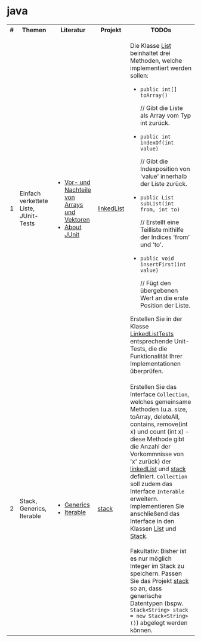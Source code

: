 # java
<table>
   <tr>
        <th>#</th>
        <th>Themen</th>
        <th>Literatur</th>
        <th>Projekt</th>
        <th>TODOs</th>
    </tr>
    <tr>
        <td>1</td>
        <td>Einfach verkettete Liste, JUnit-Tests</td>
        <td>
          <ul>
            <li><a href="http://www.spinfo.phil-fak.uni-koeln.de/29962.html" target="_blank">Vor- und Nachteile von Arrays und Vektoren</a></li>
            <li><a href="http://junit.org/junit4/" target="_blank">About JUnit</a></li>
          <ul>
        </td>
        <td><a href="https://github.com/matana/java/tree/master/linkedList">linkedList</a></td>
        <td>
          <p>Die Klasse <a href="https://github.com/matana/java/blob/master/linkedList/src/linkedList/simple/List.java">List</a> beinhaltet drei Methoden, welche implementiert werden sollen:</p>
          <ul>
            <li><p><code>public int[] toArray()</code></p>
               <p> // Gibt die Liste als Array vom Typ int zurück.</p>
            </li>
            <li><p><code>public int indexOf(int value)</code></p>
                <p> // Gibt die Indexposition von 'value' innerhalb der Liste zurück.</p>
            </li>
            <li><p><code>public List subList(int from, int to)</code></p>
                <p> // Erstellt eine Teilliste mithilfe der Indices 'from' und 'to'.</p>
            </li>
            <li><p><code>public void insertFirst(int value)</code></p>
                <p> // Fügt den übergebenen Wert an die erste Position der Liste.</p>
            </li>
          </ul>
          <p>Erstellen Sie in der Klasse <a href="https://github.com/matana/java/blob/master/linkedList/src/linkedList/LinkedListTests.java">LinkedListTests</a> entsprechende Unit-Tests, die die Funktionalität Ihrer Implementationen überprüfen.</p>
        </td>
    </tr>
    <tr>
        <td>2</td>
        <td>Stack, Generics, Iterable</td>
        <td>
            <ul>
               <li>
                  <a href="http://www.torsten-horn.de/techdocs/java-generics.htm">Generics</a>
               </li>
               <li>
                  <a href="http://openbook.rheinwerk-verlag.de/javainsel9/javainsel_09_005.htm#mjaedac022d8feb8adeb6b664e81d2e969">Iterable</a>
                  </li>
            </ul>
        </td>
        <td><a href="https://github.com/matana/java/tree/master/stack">stack</a></td>
        <td>
          Erstellen Sie das Interface <code>Collection</code>, welches gemeinsame Methoden (u.a. size, toArray,  deleteAll, contains, remove(int x) und count (int x) - diese Methode gibt die Anzahl der Vorkommnisse von 'x' zurück) der <a href="https://github.com/matana/java/tree/master/linkedList">linkedList</a> und <a href="https://github.com/matana/java/tree/master/stack">stack</a> definiert. <code>Collection</code> soll zudem das Interface <code>Interable</code> erweitern. Implementieren Sie anschließend das Interface in den Klassen <a href="https://github.com/matana/java/blob/master/linkedList/src/linkedList/simple/List.java">List</a> und <a href="https://github.com/matana/java/blob/master/stack/src/stack/Stack.java">Stack</a>.<br><br> Fakultativ: Bisher ist es nur möglich Integer im Stack zu speichern. Passen Sie das Projekt <a href="https://github.com/matana/java/tree/master/stack">stack</a> so an, dass generische Datentypen (bspw. <code>Stack&lt;String&gt; stack = new Stack&lt;String&gt;()</code>) abgelegt werden können. 
        </td>
    </tr>
</table>
